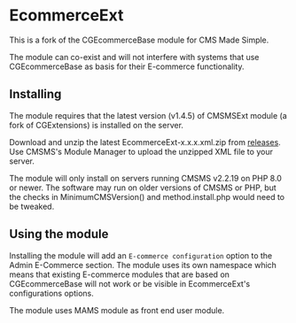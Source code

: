 # EcommerceExt

This is a fork of the CGEcommerceBase module for CMS Made Simple.

The module can co-exist and will not interfere with systems that use CGEcommerceBase as basis for their
E-commerce functionality.

## Installing

The module requires that the latest version (v1.4.5) of CMSMSExt module (a fork of CGExtensions) is installed
on the server.

Download and unzip the latest EcommerceExt-x.x.x.xml.zip from [releases](../../releases). Use CMSMS's Module Manager
to upload the unzipped XML file to your server.

The module will only install on servers running CMSMS v2.2.19 on PHP 8.0 or newer. The software may run on older
versions of CMSMS or PHP, but the checks in MinimumCMSVersion() and method.install.php would need to be tweaked.

## Using the module

Installing the module will add an `E-commerce configuration` option to the Admin E-Commerce section. The
module uses its own namespace which means that existing E-commerce modules that are based on CGEcommerceBase will not
work or be visible in EcommerceExt's configurations options.

The module uses MAMS module as front end user module.
